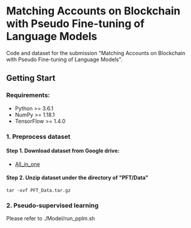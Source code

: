 
# Matching Accounts on Blockchain with Pseudo Fine-tuning of Language Models

Code and dataset for the submission "Matching Accounts on Blockchain with Pseudo Fine-tuning of Language Models".

## Getting Start
### Requirements:
* Python >= 3.6.1
* NumPy >= 1.18.1
* TensorFlow >= 1.4.0

###  1. Preprocess dataset 

#### Step 1. Download dataset from Google drive:
* [All_in_one](https://drive.google.com/file/d/1LPloeakxyp00Ez56EnjpuSQ6LCTLWUMz/view?usp=share_link)

#### Step 2. Unzip dataset under the directory of "PFT/Data"
``` 
tar -xvf PFT_Data.tar.gz
``` 

### 2. Pseudo-supervised learning

Please refer to ./Model/run_pplm.sh